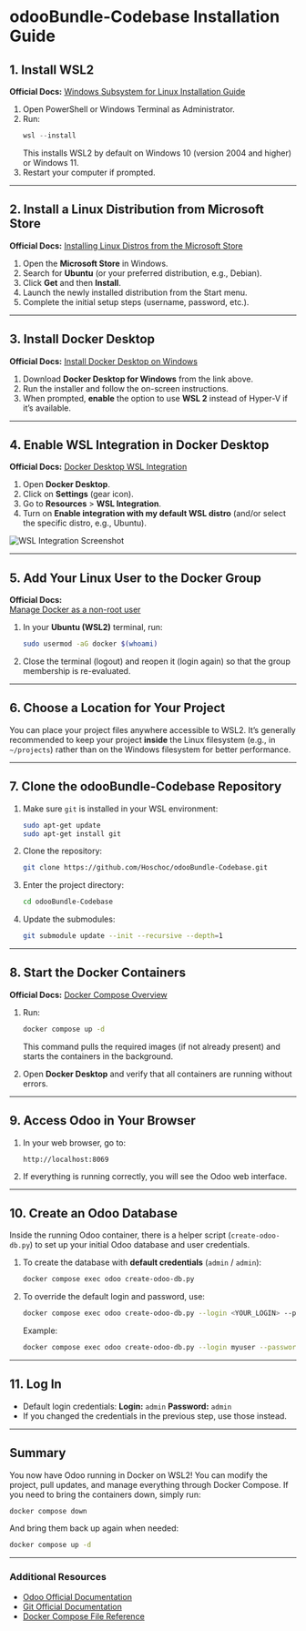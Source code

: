 # odooBundle-Codebase Installation Guide

## 1. Install WSL2
**Official Docs:**
[Windows Subsystem for Linux Installation Guide](https://learn.microsoft.com/windows/wsl/install)

1. Open PowerShell or Windows Terminal as Administrator.
2. Run:
   ```powershell
   wsl --install
   ```
   This installs WSL2 by default on Windows 10 (version 2004 and higher) or Windows 11.
3. Restart your computer if prompted.

---

## 2. Install a Linux Distribution from Microsoft Store
**Official Docs:**
[Installing Linux Distros from the Microsoft Store](https://learn.microsoft.com/windows/wsl/install#step-4---download-the-linux-kernel-update-package)

1. Open the **Microsoft Store** in Windows.
2. Search for **Ubuntu** (or your preferred distribution, e.g., Debian).
3. Click **Get** and then **Install**.
4. Launch the newly installed distribution from the Start menu.
5. Complete the initial setup steps (username, password, etc.).

---

## 3. Install Docker Desktop
**Official Docs:**
[Install Docker Desktop on Windows](https://docs.docker.com/desktop/windows/install/)

1. Download **Docker Desktop for Windows** from the link above.
2. Run the installer and follow the on-screen instructions.
3. When prompted, **enable** the option to use **WSL 2** instead of Hyper-V if it’s available.

---

## 4. Enable WSL Integration in Docker Desktop
**Official Docs:**
[Docker Desktop WSL Integration](https://docs.docker.com/desktop/windows/wsl/)

1. Open **Docker Desktop**.
2. Click on **Settings** (gear icon).
3. Go to **Resources** > **WSL Integration**.
4. Turn on **Enable integration with my default WSL distro** (and/or select the specific distro, e.g., Ubuntu).

![WSL Integration Screenshot](https://docs.docker.com/desktop/windows/images/wsl-docker-desktop-settings.png)

---

## 5. Add Your Linux User to the Docker Group
**Official Docs:**  
[Manage Docker as a non-root user](https://docs.docker.com/engine/install/linux-postinstall/)

1. In your **Ubuntu (WSL2)** terminal, run:
   ```bash
   sudo usermod -aG docker $(whoami)
   ```
2. Close the terminal (logout) and reopen it (login again) so that the group membership is re-evaluated.

---

## 6. Choose a Location for Your Project
You can place your project files anywhere accessible to WSL2. It’s generally recommended to keep your project **inside** the Linux filesystem (e.g., in `~/projects`) rather than on the Windows filesystem for better performance.

---

## 7. Clone the odooBundle-Codebase Repository
1. Make sure `git` is installed in your WSL environment:
   ```bash
   sudo apt-get update
   sudo apt-get install git
   ```
2. Clone the repository:
   ```bash
   git clone https://github.com/Hoschoc/odooBundle-Codebase.git
   ```
3. Enter the project directory:
   ```bash
   cd odooBundle-Codebase
   ```
4. Update the submodules:
   ```bash
   git submodule update --init --recursive --depth=1
   ```

---

## 8. Start the Docker Containers
**Official Docs:**
[Docker Compose Overview](https://docs.docker.com/compose/)

1. Run:
   ```bash
   docker compose up -d
   ```
   This command pulls the required images (if not already present) and starts the containers in the background.

2. Open **Docker Desktop** and verify that all containers are running without errors.

---

## 9. Access Odoo in Your Browser
1. In your web browser, go to:
   ```
   http://localhost:8069
   ```
2. If everything is running correctly, you will see the Odoo web interface.

---

## 10. Create an Odoo Database
Inside the running Odoo container, there is a helper script (`create-odoo-db.py`) to set up your initial Odoo database and user credentials.

1. To create the database with **default credentials** (`admin` / `admin`):
   ```bash
   docker compose exec odoo create-odoo-db.py
   ```
2. To override the default login and password, use:
   ```bash
   docker compose exec odoo create-odoo-db.py --login <YOUR_LOGIN> --password <YOUR_PASSWORD>
   ```
   Example:
   ```bash
   docker compose exec odoo create-odoo-db.py --login myuser --password mypass
   ```

---

## 11. Log In
- Default login credentials:
  **Login:** `admin`
  **Password:** `admin`
- If you changed the credentials in the previous step, use those instead.

---

## Summary
You now have Odoo running in Docker on WSL2! You can modify the project, pull updates, and manage everything through Docker Compose. If you need to bring the containers down, simply run:
```bash
docker compose down
```
And bring them back up again when needed:
```bash
docker compose up -d
```

---

### Additional Resources
- [Odoo Official Documentation](https://www.odoo.com/documentation/)
- [Git Official Documentation](https://git-scm.com/doc)
- [Docker Compose File Reference](https://docs.docker.com/compose/compose-file/)

